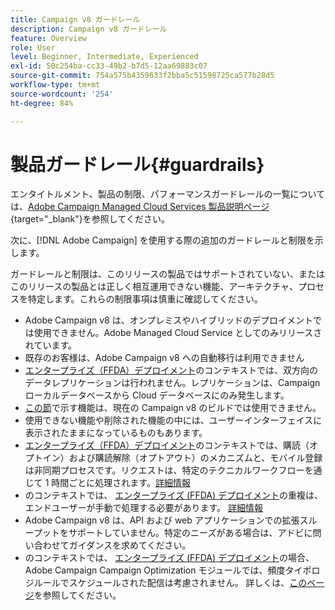 ```yaml
---
title: Campaign v8 ガードレール
description: Campaign v8 ガードレール
feature: Overview
role: User
level: Beginner, Intermediate, Experienced
exl-id: 50c254ba-cc33-49b2-b7d5-12aa69883c07
source-git-commit: 754a575b4359633f2bba5c51598725ca577b28d5
workflow-type: tm+mt
source-wordcount: '254'
ht-degree: 84%

---
```


# 製品ガードレール{#guardrails}

エンタイトルメント、製品の制限、パフォーマンスガードレールの一覧については、[Adobe Campaign Managed Cloud Services 製品説明ページ](https://helpx.adobe.com/jp/legal/product-descriptions/adobe-campaign-managed-cloud-services.html){target="_blank"}を参照してください。

次に、[!DNL Adobe Campaign] を使用する際の追加のガードレールと制限を示します。

ガードレールと制限は、このリリースの製品ではサポートされていない、またはこのリリースの製品とは正しく相互運用できない機能、アーキテクチャ、プロセスを特定します。これらの制限事項は慎重に確認してください。

* Adobe Campaign v8 は、オンプレミスやハイブリッドのデプロイメントでは使用できません。Adobe Managed Cloud Service としてのみリリースされています。
* 既存のお客様は、Adobe Campaign v8 への自動移行は利用できません
* [エンタープライズ（FFDA）デプロイメント](../architecture/enterprise-deployment.md)のコンテキストでは、双方向のデータレプリケーションは行われません。レプリケーションは、Campaign ローカルデータベースから Cloud データベースにのみ発生します。
* [この節](v7-to-v8.md#gs-unavailable-features)で示す機能は、現在の Campaign v8 のビルドでは使用できません。
* 使用できない機能や削除された機能の中には、ユーザーインターフェイスに表示されたままになっているものもあります。
* [エンタープライズ（FFDA）デプロイメント](../architecture/enterprise-deployment.md)のコンテキストでは、購読（オプトイン）および購読解除（オプトアウト）のメカニズムと、モバイル登録は非同期プロセスです。リクエストは、特定のテクニカルワークフローを通じて 1 時間ごとに処理されます。[詳細情報](../architecture/replication.md#tech-wf)
* のコンテキストでは、 [エンタープライズ (FFDA) デプロイメント](../architecture/enterprise-deployment.md)の重複は、エンドユーザーが手動で処理する必要があります。 [詳細情報](../architecture/keys.md)
* Adobe Campaign v8 は、API および web アプリケーションでの拡張スループットをサポートしていません。特定のニーズがある場合は、アドビに問い合わせてガイダンスを求めてください。
* のコンテキストでは、 [エンタープライズ (FFDA) デプロイメント](../architecture/enterprise-deployment.md)の場合、 Adobe Campaign Campaign Optimization モジュールでは、頻度タイポロジルールでスケジュールされた配信は考慮されません。 詳しくは、[このページ](../../automation/campaign-opt/pressure-rules.md)を参照してください。